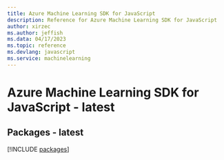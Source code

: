 ```yaml
---
title: Azure Machine Learning SDK for JavaScript
description: Reference for Azure Machine Learning SDK for JavaScript
author: xirzec
ms.author: jeffish
ms.data: 04/17/2023
ms.topic: reference
ms.devlang: javascript
ms.service: machinelearning
---
```

# Azure Machine Learning SDK for JavaScript - latest
## Packages - latest
[!INCLUDE [packages](machine-learning-index.md)]